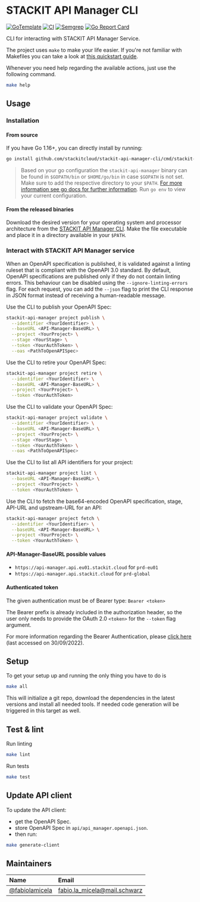 # STACKIT API Manager CLI

[![GoTemplate](https://img.shields.io/badge/go/template-black?logo=go)](https://github.com/SchwarzIT/go-template)
[![CI](https://github.com/stackitcloud/stackit-api-manager-cli/actions/workflows/main.yml/badge.svg)](https://github.com/stackitcloud/stackit-api-manager-cli/actions/workflows/main.yml)
[![Semgrep](https://github.com/stackitcloud/stackit-api-manager-cli/actions/workflows/semgrep.yml/badge.svg)](https://github.com/stackitcloud/stackit-api-manager-cli/actions/workflows/semgrep.yml)
[![Go Report Card](https://goreportcard.com/badge/github.com/stackitcloud/stackit-api-manager-cli)](https://goreportcard.com/report/github.com/stackitcloud/stackit-api-manager-cli)

CLI for interacting with STACKIT API Manager Service.

The project uses `make` to make your life easier. If you're not familiar with Makefiles you can take a look at [this quickstart guide](https://makefiletutorial.com).

Whenever you need help regarding the available actions, just use the following command.

```bash
make help
```

## Usage

### Installation

#### From source

If you have Go 1.16+, you can directly install by running:

```bash
go install github.com/stackitcloud/stackit-api-manager-cli/cmd/stackit-api-manager@latest
```

> Based on your go configuration the `stackit-api-manager` binary can be found in `$GOPATH/bin` or `$HOME/go/bin` in case `$GOPATH` is not set.
> Make sure to add the respective directory to your `$PATH`.
> [For more information see go docs for further information](https://golang.org/ref/mod#go-install). Run `go env` to view your current configuration.

#### From the released binaries

Download the desired version for your operating system and processor architecture from the [STACKIT API Manager CLI](https://github.com/stackitcloud/stackit-api-manager-cli/releases).
Make the file executable and place it in a directory available in your `$PATH`.

### Interact with STACKIT API Manager service

When an OpenAPI specification is published, it is validated against a linting ruleset that is compliant with the OpenAPI 3.0 standard. By default, OpenAPI specifications are published only if they do not contain linting errors. This behaviour can be disabled using the `--ignore-linting-errors` flag.
For each request, you can add the `--json` flag to print the CLI response in JSON format instead of receiving a human-readable message.

Use the CLI to publish your OpenAPI Spec:

```bash
stackit-api-manager project publish \
  --identifier <YourIdentifier> \
  --baseURL <API-Manager-BaseURL> \
  --project <YourProject> \
  --stage <YourStage> \
  --token <YourAuthToken> \
  --oas <PathToOpenAPISpec>
```

Use the CLI to retire your OpenAPI Spec:

```bash
stackit-api-manager project retire \
  --identifier <YourIdentifier> \
  --baseURL <API-Manager-BaseURL> \
  --project <YourProject> \
  --token <YourAuthToken>
```

Use the CLI to validate your OpenAPI Spec:

```bash
stackit-api-manager project validate \
  --identifier <YourIdentifier> \
  --baseURL <API-Manager-BaseURL> \
  --project <YourProject> \
  --stage <YourStage> \
  --token <YourAuthToken> \
  --oas <PathToOpenAPISpec>
```

Use the CLI to list all API identifiers for your project:

```bash
stackit-api-manager project list \
  --baseURL <API-Manager-BaseURL> \
  --project <YourProject> \
  --token <YourAuthToken> \
```

Use the CLI to fetch the base64-encoded OpenAPI specification, stage, API-URL and upstream-URL for an API:

```bash
stackit-api-manager project fetch \
  --identifier <YourIdentifier> \
  --baseURL <API-Manager-BaseURL> \
  --project <YourProject> \
  --token <YourAuthToken> \
```

#### API-Manager-BaseURL possible values

- `https://api-manager.api.eu01.stackit.cloud` for `prd-eu01`
- `https://api-manager.api.stackit.cloud` for `prd-global`

#### Authenticated token

The given authentication must be of Bearer type: `Bearer <token>`

The Bearer prefix is already included in the authorization header, so the user only needs to provide the OAuth 2.0 `<token>` for the `--token` flag argument.

For more information regarding the Bearer Authentication, please [click here](https://swagger.io/docs/specification/authentication/bearer-authentication/) (last accessed on 30/09/2022).

## Setup

To get your setup up and running the only thing you have to do is

```bash
make all
```

This will initialize a git repo, download the dependencies in the latest versions and install all needed tools.
If needed code generation will be triggered in this target as well.

## Test & lint

Run linting

```bash
make lint
```

Run tests

```bash
make test
```

## Update API client

To update the API client:

- get the OpenAPI Spec.
- store OpenAPI Spec in `api/api_manager.openapi.json`.
- then run:

```bash
make generate-client
```

## Maintainers

| Name                                               | Email                        |
| :------------------------------------------------- | :--------------------------- |
| [@fabiolamicela](https://github.com/fabiolamicela) | fabio.la_micela@mail.schwarz |
